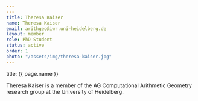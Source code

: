```yaml
---
---
title: Theresa Kaiser
name: Theresa Kaiser
email: arithgeo@iwr.uni-heidelberg.de
layout: member
role: PhD Student
status: active
order: 1
photo: "/assets/img/theresa-kaiser.jpg"
---
```



title: {{ page.name }}

Theresa Kaiser is a member of the AG Computational Arithmetic Geometry research group at the University of Heidelberg.